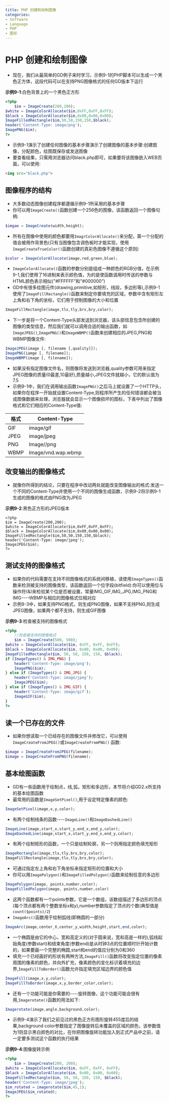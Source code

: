 ```yaml
---
title: PHP 创建和绘制图像
categories:
- Software
- Language
- PHP
- 图形
---
```

# PHP 创建和绘制图像

- 现在，我们从最简单的GD例子来时学习，示例9-1的PHP脚本可以生成一个黑色正方体，这段代码可以在支持PNG图像格式的任何GD版本下运行

**示例9-1**:白色背景上的一个黑色正方形

```php
<?php
    $im = ImageCreate(200,200);
$white = ImageColorAllocate($im,0xFF,0xFF,0xFF);
$black = ImageColorAllocate($im,0x00,0x00,0x00);
ImageFilledRectangle($im,50,50,150,150,$black);
header('Content-Type: image/png');
ImagePNG($im);
?>
```

- 示例9-1演示了创建任何图像的基本步骤演示了创建图像的基本步骤:创建图像，分配颜色，绘图既保存或发送图像
- 要查看结果，只需用浏览器访问black.php即可，如果要将该图像嵌入WEB页面，可以使用:

```html
<img src="black.php">
```

## 图像程序的结构

- 大多数动态图像创建程序都遵循示例9-1所采用的基本步骤
- 你可以用`ImageCreate()`函数创建一个256色的图像，该函数返回一个图像句柄:

```php
$imgae = ImageCreate(width,height);
```

- 所有在图像中使用的颜色都要用`ImagrColorAllocate()`来分配，第一个分配的值会被用作背景色(只有当图像包含调色板时才能实现，使用`ImageCreateTrueColor()`函数创建的真彩色图像不遵循这个原则)

```php
$color = ImageColorAllocate(image,red,green,blue);
```

- `ImageColorAllocate()`函数的参数分别是组成一种颜色的RGB分值，在示例9-1,我们使用了16进制来表示颜色值，为的是使函数调用时传送的参数与HTML颜色表示相似("#FFFFFF”和"#000000”)
- GD中有很多绘图元件(drawing,primitive,如矩形，线段，多边形等),示例9-1使用了`ImageFillRectangle()`函数来制定你要填充的区域，参数中含有矩形左上角和右下角的坐标，它们用于控制图像的大小和位置

```php
ImageFillRectangle(image,tlx,tly,brx,bry,color);
```

- 下一步是将一个Content-Type头部发送到浏览器，该头部信息包含所创建的图像的类型信息，然后我们就可以调用合适的输出函数，如`ImageJPEG()`,`ImagePNG()`和`ImageWBMP()`函数来创建相应的JPEG,PNG和WBMP图像文件:

```php
ImageJPEG(image [, filename [,quality]]);
ImagePNG(iamge [, filename]);
ImageWBMP(image [, filename]);
```

- 如果没有指定图像文件名，则图像将发送到浏览器,quality参数可用来指定JPEG图像的质量(0最差,10最好),质量越小,JPEG文件就越小，它的默认值为7.5
- 示例9-1中，我们在调用输出函数`ImagePNG()`之后马上就设置了一个HTTP头，如果你在程序一开始就设置Content-Type,则程序所产生的任何错误都会被当成图像数据来处理，浏览器就会显示一个图像损坏的图标，下表中列出了图像格式和它们相应的Content-Type值:

| 格式 | Content-Type       |
| ---- | ------------------ |
| GIF  | image/gif          |
| JPEG | image/jpeg         |
| PNG  | Image//png         |
| WBMP | Image/vnd.wap.wbmp |

## 改变输出的图像格式

- 就像你所得到的结论，只要在程序中改动两处就能改变图像输出的格式:发送一个不同的Content-Type并使用一个不同的图像生成函数，示例9-2将示例9-1生成的图像的格式由PNG改为JPEG

**示例9-2**:黑色正方形的JPEG版本

```php+HTML
<?php
$im = ImageCreate(200,200);
$white = ImageColorAllocate($im,0xFF,0xFF,0xFF);
$black = ImageColorAllocate($im,0x00,0x00,0x00);
ImageFilledRectangle($im,50,50,150,150,$black);
header('Content-Type: image/jpeg');
ImageJPEG($im);
?>
```

## 测试支持的图像格式

- 如果你的代码需要在支持不同图像格式的系统间移植，请使用`ImageTypes()`函数来检测被支持的图像类型，该函数返回一个位字段(bitfield):你可以使用位与操作符(&)来检验某个位是否被设置，常量IMG_GIF,IMG_JPG,IMG_PNG和IMG----WBMP与相应的图像格式位相对应
- 示例9-3中，如果支持PNG格式，则生成PNG图像，如果不支持PNG,则生成JPEG图像，如果两个都不支持，则生成GIF图像

**示例9-3**:检查被支持的图像格式

```php
<?php
    //检查被支持的图像格式
    $im = ImageCreate(500, 500);
$white = ImageColorAllocate($im, 0xFF, 0xFF, 0xFF);
$black = ImageColorAllocate($im, 0x00, 0x00, 0x00);
ImageFilledRectangle($im, 50, 50, 150, 150, $black);
if (ImageTypes() & IMG_PNG) {
    header('Content-Type: image/png');
    ImagePNG($im);
} else if (ImageTypes() & IMG_JPG) {
    header('Content-Type: image/jpeg');
    ImageJPEG($im);
} else if (ImageTypes() & IMG_GIF) {
    header('Content-Type: image/gif');
    ImageGIF($im);
}
?>
```

## 读一个已存在的文件

- 如果你想读取一个已经存在的图像文件并修改它，可以使用`ImageCreateFromJPEG()`或`ImageCreateFromPNG()`	函数:

```php
$image = ImageCreateFromJPEG(filename);
$image = ImageCreateFromPNG(filename);
```

## 基本绘图函数

- GD有一些函数用于绘制点，线,弧，矩形和多边形，本节将介绍GD2.x所支持的基本绘图函数
- 最常用的函数是`ImageSetPixel()`,用于设定特定像素的颜色:

```php
ImageSetPixel(image,x,y,color);
```

- 有两个绘制线条的函数----`ImageLine()`和`ImageDashedLine()`

```php
ImageLine(image,start_x,start_y,end_x,end_y,color);
ImageDashedLine(image,start_x,start_y,end_x,end_y,color);
```

- 有两个绘制矩形的函数，一个只是绘制轮廓，另一个则用指定颜色填充矩形

```php
ImageRectangle(image,tlx,tly,brx,bry,color);
ImageFillRectangle(image,tlx,tly,brx,bry,color);
```

- 可通过指定左上角和右下角坐标来指定矩形的位置和大小
- 你可以用`ImagePolygon()`和`ImageFilledPolygon()`函数来绘制任意的多边形

```php
ImagePolygon(image, points,number,color);
ImageFilledPolygon(image, points,number,color)
```

- 这两个函数都有一个points参数，它是一个数组，该数组描述了多边形的顶点(每个顶点都有两个整数坐标x和y),number参数指定了顶点的个数(典型值是`count($points)/2`)
- `ImageArc()`函数用于绘制弧线(即椭圆的一部分)

```php
ImageArc(image,center_X,center_y,width,height,start,end,color);
```

- 一个椭圆是由它的中心，宽和高定义的(对于圆来说，宽和高是一样的),弧线起始角度(参数start)和结束角度(参数end)是从时钟3点的位置顺时针开始计数的，如果要画一个完整的椭圆,start和end的值应分别为0和360
- 填充一个已经画好的形状有两种方法,`ImageFill()`函数将改变指定位置的像素周围的像素的颜色，并向外扩充，像素颜色的变化标识着填充的边界,`ImageFillToBorder()`函数允许指定填充区域边界的颜色值

```php
ImageFill(image,x,y,color);
ImageFillToBorder(image,x,y,border_color,color);
```

- 还有一个功能可能是你需要的----旋转图像，这个功能可能会很有用,`Imagerotate()`函数的用法如下:

```php
Imagerotate(image,angle,background,color);
```

- 示例9-4演示了我们之前见过的黑色正方形图形旋转455度后的结果,background color参数指定了图像旋转后未覆盖的区域的颜色，该参数值为1则显示黑白颜色的对比，在你把图像旋转功能加入到正式产品中之前，请一定要多测试这个函数的执行结果

**示例9-4**:图像旋转示例

```php
<?php
    $im = ImageCreate(200, 200);
$white = ImageColorAllocate($im, 0xFF, 0xFF, 0xFF);
$black = ImageColorAllocate($im, 0x00, 0x00, 0x00);
ImageFilledRectangle($im, 50, 50, 150, 150, $black);
header('Content-Type: image/jpeg');
$im_rotated = imagerotate($im,45,1);
ImageJPEG($im_rotated);
?>
```
